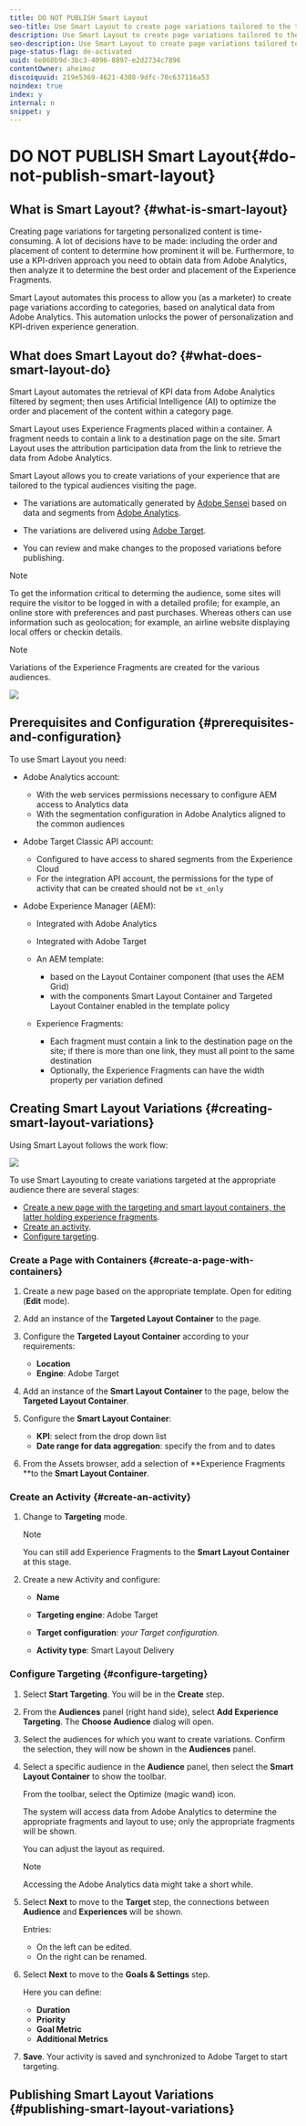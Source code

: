 ```yaml
---
title: DO NOT PUBLISH Smart Layout
seo-title: Use Smart Layout to create page variations tailored to the typical audiences visiting the page.
description: Use Smart Layout to create page variations tailored to the typical audiences visiting the page.
seo-description: Use Smart Layout to create page variations tailored to the typical audiences visiting the page.
page-status-flag: de-activated
uuid: 6e860b9d-3bc3-4096-8897-e2d2734c7896
contentOwner: aheimoz
discoiquuid: 219e5369-4621-4308-9dfc-70c637116a53
noindex: true
index: y
internal: n
snippet: y
---
```


# DO NOT PUBLISH Smart Layout{#do-not-publish-smart-layout}

<!--
Comment Type: draft

<p>test</p>
<p><a href="../../../../6-5/managing/using/best-practices-glossary.md">test</a></p>
<p><a href="/6-5/managing/using/best-practices-glossaries.md">test</a></p>
<p>test</p>
-->

<!--
Comment Type: draft

<p>test</p>
<p><a href="../../../../6-5/managing/using/best-practices-glossary.md">test</a></p>
<p><a href="/6-5/managing/using/best-practices-glossaries.md">test</a></p>
<p>test</p>
-->

<!--
Comment Type: draft

<p>test</p>
<p>test</p>
<p>test</p>
-->

<!--
Comment Type: remark
Last Modified By: Alison Heimoz (aheimoz)
Last Modified Date: 2019-04-03T23:24:50.977-0400
<p>This page is not tagged (as <strong>otherwise</strong> it breaks the Help Container page)<br /> </p>
-->

<!--
Comment Type: remark
Last Modified By: Alison Heimoz (aheimoz)
Last Modified Date: 2019-04-03T06:57:12.849-0400
<p>also set as noindex</p>
-->

<!--
Comment Type: remark
Last Modified By: Alison Heimoz (aheimoz)
Last Modified Date: 2018-11-08T05:38:12.145-0500
<p>Test page (nightly)</p>
<ul>
<li>http://qa-fluidxp-snapshot.corp.adobe.com:4602/smartlayout_test/sites.html/content/smartlayout</li>
</ul>
-->

<!--
Comment Type: remark
Last Modified By: Alison Heimoz (aheimoz)
Last Modified Date: 2018-11-05T03:12:05.329-0500
<p>See</p>
<ul>
<li>/Users/aheimoz/WiP/SmartLayout/DemoScriptAndTest.odt</li>
</ul>
-->

<!--
Comment Type: remark
Last Modified By: Alison Heimoz (aheimoz)
Last Modified Date: 2018-11-08T05:38:32.935-0500
<p><strong>what to install:</strong></p>
<ul>
<li>https://www.adobeprerelease.com/beta/F915BBE2-0DFE-45C4-D89D-E092EF684B22
<ul>
<li>Installation on DEV environment
<ul>
<li>Use with AEM <a href="https://www.adobeaemcloud.com/content/marketplace/marketplaceProxy.html?packagePath=/content/companies/public/adobe/packages/cq640/servicepack/AEM-6.4.2.0">6.4 SP2</a> with sample content </li>
<li>Install cq-6.4.0-featurepack-24238-0.1.2.zip (see Download section below) using PackageManager that contains the feature and a demo</li>
</ul> </li>
</ul> </li>
<li>https://wiki.corp.adobe.com/display/DMSArchitecture/KT+-+Smart+Layout
<ul>
<li>Installation
<ul>
<li>Use with AEM <a href="https://artifactory.corp.adobe.com/artifactory/maven-aem-release-local/com/adobe/cq/aem-service-pkg/6.4.2-load8/aem-service-pkg-6.4.2-load8.zip">6.4 SP2</a>.</li>
<li>Install <a href="https://artifactory.corp.adobe.com/artifactory/maven-aem-release-local/com/adobe/cq/feature/cq-6.4.0-featurepack-24238/">NPR-24238</a>.</li>
<li>Install <a href="https://artifactory.corp.adobe.com/artifactory/maven-aem-release-local/com/adobe/cq/smartlayout-it-common-content/">demo package</a> - only for demos not for limited beta participants! - this connects with Analytics and Target demo accounts.</li>
</ul> </li>
</ul> </li>
</ul>
-->

## What is Smart Layout? {#what-is-smart-layout}

Creating page variations for targeting personalized content is time-consuming. A lot of decisions have to be made: including the order and placement of content to determine how prominent it will be. Furthermore, to use a KPI-driven approach you need to obtain data from Adobe Analytics, then analyze it to determine the best order and placement of the Experience Fragments.

Smart Layout automates this process to allow you (as a marketer) to create page variations according to categories, based on analytical data from Adobe Analytics. This automation unlocks the power of personalization and KPI-driven experience generation.

<!--
Comment Type: remark
Last Modified By: Alison Heimoz (aheimoz)
Last Modified Date: 2018-11-28T08:06:55.862-0500
<p>consider merging<br /> </p>
-->

<!--
Comment Type: draft

<p>Using attribution participation data to optimize personalize pages is a great way to increase relevance and customer engagements. Currently, the process of obtaining and analyzing the attribution participation data and using that to inform the creation of layout variations is a unsustainable effort that requires data science expertise and at lot of manual layout work.</p>
-->

<!--
Comment Type: draft

<p>The goal of Smart Layout is to democratize the access to this process by automating the process of fetching attribution participation data from Adobe Analytics for relevant audiences and optimizing the placement of experience fragments, which allows the marketer to create category page variations that are based on a data at scale.</p>
-->

## What does Smart Layout do? {#what-does-smart-layout-do}

Smart Layout automates the retrieval of KPI data from Adobe Analytics filtered by segment; then uses Artificial Intelligence (AI) to optimize the order and placement of the content within a category page.

Smart Layout uses Experience Fragments placed within a container. A fragment needs to contain a link to a destination page on the site. Smart Layout uses the attribution participation data from the link to retrieve the data from Adobe Analytics.

<!--
Comment Type: remark
Last Modified By: Alison Heimoz (aheimoz)
Last Modified Date: 2018-11-05T07:47:10.915-0500
<p><strong>Digital Attribution</strong> Methodologies. <strong>Attribution</strong> is the process of identifying a set of user actions (“events”) across screens and touch points that contribute in some manner to a desired outcome, and then assigning value to each of these events.</p>
<p>A <strong>participation metric</strong> is a visit based <strong>metric</strong> that assigns full credit from success events to all values of a variable. In simple words, it allows you to determine which pages, campaigns or any other custom variable values are contributing most to your site's success.</p>
<p>In marketing, <strong>attribution</strong> is the identification of a set of user actions ("events" or "touchpoints") that contribute in some manner to a desired outcome, and then the assignment of a value to each of these events.</p>
-->

<!--
Comment Type: remark
Last Modified By: Alison Heimoz (aheimoz)
Last Modified Date: 2018-11-16T03:11:50.412-0500
<p>does the user create the variations, or does AEM?:</p>
<ul>
<li>Smart Layout allows you to create variations</li>
<li>the variations are automatically generated</li>
</ul>
<div>
Can the user manually create variations of this sort? Would they want to?
<br />
</div>
-->

Smart Layout allows you to create variations of your experience that are tailored to the typical audiences visiting the page.

* The variations are automatically generated by [Adobe Sensei](https://www.adobe.com/sensei.html) based on data and segments from [Adobe Analytics](https://www.adobe.com/analytics/adobe-analytics.html).

* The variations are delivered using [Adobe Target](https://www.adobe.com/marketing/target.html).
* You can review and make changes to the proposed variations before publishing.

<!--
Comment Type: remark
Last Modified By: Alison Heimoz (aheimoz)
Last Modified Date: 2018-11-13T03:37:02.670-0500
<p>do the use cases in the following note work?</p>
-->

>[!NOTE]
>
>To get the information critical to determing the audience, some sites will require the visitor to be logged in with a detailed profile; for example, an online store with preferences and past purchases. Whereas others can use information such as geolocation; for example, an airline website displaying local offers or checkin details.

>[!NOTE]
>
>Variations of the Experience Fragments are created for the various audiences.

![](assets/sl-02-architecture.png) 

## Prerequisites and Configuration {#prerequisites-and-configuration}

<!--
Comment Type: remark
Last Modified By: Alison Heimoz (aheimoz)
Last Modified Date: 2018-11-02T02:37:26.972-0400
<p>Might need to be relocated, depending on whether this is FP or GA docs.</p>
-->

<!--
Comment Type: remark
Last Modified By: Alison Heimoz (aheimoz)
Last Modified Date: 2018-11-02T02:47:09.351-0400
<p>Adobe Target needs to be configured to have access to shared segments from the Experience Cloud</p>
<ul>
<li><strong><em>this requirement will be removed in future version for customers that have Adobe Target Premium</em></strong></li>
</ul>
-->

<!--
Comment Type: remark
Last Modified By: Alison Heimoz (aheimoz)
Last Modified Date: 2018-11-05T02:58:00.300-0500
<p>Are the experience fragments tagged as being appropriate to a specific audience?</p>
<p>Or does SL parse the text for key terms?</p>
<p>Or.....something Analytics and/or Targeting?</p>
-->

<!--
Comment Type: remark
Last Modified By: Alison Heimoz (aheimoz)
Last Modified Date: 2018-11-13T02:11:35.825-0500
<ul>
<li>Demo package - Smart Layout Testing<br />
<ul>
<li>food-network pages - purpose?</li>
<li>XF-pages - purpose?</li>
</ul> </li>
</ul>
-->

To use Smart Layout you need:

* Adobe Analytics account:

    * With the web services permissions necessary to configure AEM access to Analytics data
    * With the segmentation configuration in Adobe Analytics aligned to the common audiences

* Adobe Target Classic API account:

    * Configured to have access to shared segments from the Experience Cloud  
    * For the integration API account, the permissions for the type of activity that can be created should not be `xt_only`

* Adobe Experience Manager (AEM):

    * Integrated with Adobe Analytics
    * Integrated with Adobe Target
    * An AEM template:

        * based on the Layout Container component (that uses the AEM Grid)
        * with the components Smart Layout Container and Targeted Layout Container enabled in the template policy

    * Experience Fragments:

        * Each fragment must contain a link to the destination page on the site; if there is more than one link, they must all point to the same destination
        * Optionally, the Experience Fragments can have the width property per variation defined

## Creating Smart Layout Variations {#creating-smart-layout-variations}

<!--
Comment Type: remark
Last Modified By: Alison Heimoz (aheimoz)
Last Modified Date: 2018-11-16T03:29:10.513-0500
<p>What's the purpose of variations in this context?</p>
<ul>
<li>different audiences?</li>
<li>different channels?</li>
<li>both?</li>
</ul>
<div>
How does Smart Layouting consider/select from the various variations? Or does the user have to configure each?
<br />
</div>
-->

Using Smart Layout follows the work flow:

![](assets/sl-01-mvpworkflow.png)

To use Smart Layouting to create variations targeted at the appropriate audience there are several stages:

* [Create a new page with the targeting and smart layout containers, the latter holding experience fragments](../../../../6-5/sites/authoring/using/smart-layout.md#create-a-page-with-containers).
* [Create an activity](../../../../6-5/sites/authoring/using/smart-layout.md#create-an-activity).
* [Configure targeting](../../../../6-5/sites/authoring/using/smart-layout.md#configure-targeting).

### Create a Page with Containers {#create-a-page-with-containers}

1. Create a new page based on the appropriate template. Open for editing (**Edit** mode).

   <!--
   Comment Type: remark
   Last Modified By: Alison Heimoz (aheimoz)
   Last Modified Date: 2019-01-14T03:52:20.690-0500
   <p>eg http://localhost:4502/editor.html/content/smartlayout/en/test-01.html<br /> </p>
   -->

1. Add an instance of the **Targeted Layout Container** to the page.  

1. Configure the **Targeted Layout Container** according to your requirements:

   <!--
   Comment Type: remark
   Last Modified By: Alison Heimoz (aheimoz)
   Last Modified Date: 2019-01-14T03:24:36.284-0500
   <p>eg location - SLBeta</p>
   -->

    * **Location**
    * **Engine**: Adobe Target

1. Add an instance of the **Smart Layout Container** to the page, below the **Targeted Layout Container**.
1. Configure the **Smart Layout Container**:

   <!--
   Comment Type: remark
   Last Modified By: Alison Heimoz (aheimoz)
   Last Modified Date: 2019-01-14T03:51:53.354-0500
   <p>eg</p>
   <p>KPI</p>
   <p>- second instance of Page Views</p>
   <p>Date range</p>
   <p>- 2018-09-01 - 2018-09-30</p>
   -->

    * **KPI**: select from the drop down list
    * **Date range for data aggregation**: specify the from and to dates

1. From the Assets browser, add a selection of **Experience Fragments **to the **Smart Layout Container**.

   <!--
   Comment Type: remark
   Last Modified By: Alison Heimoz (aheimoz)
   Last Modified Date: 2019-01-14T03:53:01.668-0500
   <p>filter XFs on path /content/experience-fragments/Smart_Layout_demo_XFs</p>
   -->

### Create an Activity {#create-an-activity}

<!--
Comment Type: remark
Last Modified By: Alison Heimoz (aheimoz)
Last Modified Date: 2018-11-13T01:56:09.061-0500
<ul>
<li>what exactly is an activity in this context?</li>
<li>what can be done with it?</li>
<li>need to cross-reference Analytics/Targeting docs?<br /> </li>
</ul>
-->

1. Change to **Targeting** mode.

   >[!NOTE]
   >
   >You can still add Experience Fragments to the **Smart Layout Container** at this stage.

1. Create a new Activity and configure:

   <!--
   Comment Type: remark
   Last Modified By: Alison Heimoz (aheimoz)
   Last Modified Date: 2019-01-14T03:56:52.240-0500
   <p>eg any name / Adobe Target / sitesc / Smart Layout Delivery<br /> </p>
   -->

    * **Name** 
    
    * **Targeting engine**: Adobe Target
    * **Target configuration**: *your Target configuration.*
    
    * **Activity type**: Smart Layout Delivery

### Configure Targeting {#configure-targeting}

<!--
Comment Type: remark
Last Modified By: Alison Heimoz (aheimoz)
Last Modified Date: 2018-11-13T01:56:57.077-0500
<ul>
<li>what exactly happens here, and at which step?<br /> </li>
</ul>
-->

1. Select **Start Targeting**. You will be in the **Create** step.  

1. From the **Audiences** panel (right hand side), select **Add Experience Targeting**. The **Choose Audience** dialog will open.  

1. Select the audiences for which you want to create variations. Confirm the selection, they will now be shown in the **Audiences** panel.

   <!--
   Comment Type: remark
   Last Modified By: Alison Heimoz (aheimoz)
   Last Modified Date: 2018-11-13T00:29:34.045-0500
   <p>There are additional actions for each audience - what can be done with each:</p>
   <ul>
   <li>Edit Audience</li>
   <li>Rename Experience</li>
   <li>Duplicate</li>
   <li>Delete</li>
   </ul>
   -->

1. Select a specific audience in the **Audience** panel, then select the **Smart Layout Container** to show the toolbar.

   <!--
   Comment Type: remark
   Last Modified By: Alison Heimoz (aheimoz)
   Last Modified Date: 2018-11-13T02:28:56.440-0500
   <p>does this <em><strong>have</strong></em> to be done for <em><strong>each</strong></em> audience - to format the layout?<br /> </p>
   -->

   From the toolbar, select the Optimize (magic wand) icon.

   The system will access data from Adobe Analytics to determine the appropriate fragments and layout to use; only the appropriate fragments will be shown.

   You can adjust the layout as required.

   >[!NOTE]
   >
   >Accessing the Adobe Analytics data might take a short while.

1. Select **Next** to move to the **Target** step, the connections between **Audience** and **Experiences** will be shown.

   <!--
   Comment Type: remark
   Last Modified By: Alison Heimoz (aheimoz)
   Last Modified Date: 2018-11-13T02:01:22.389-0500
   <ul>
   <li>what exactly can be done here?
   <ul>
   <li>entries on the left can be edited</li>
   <li>entries on the right can be renamed</li>
   </ul> </li>
   </ul>
   -->

   Entries:

    * On the left can be edited.
    * On the right can be renamed.

1. Select **Next** to move to the **Goals & Settings** step.

   Here you can define:

    * **Duration**
    * **Priority**
    * **Goal Metric**
    * **Additional Metrics**

1. **Save**. Your activity is saved and synchronized to Adobe Target to start targeting.

## Publishing Smart Layout Variations {#publishing-smart-layout-variations}

<!--
Comment Type: remark
Last Modified By: Alison Heimoz (aheimoz)
Last Modified Date: 2018-11-13T02:54:08.099-0500
<p><strong>A: <em>Publishing using Experience targeting</em> (for now, the default Smart Layout Delivery method is experience targeting)</strong></p>
<ol>
<li>Click next two times in the targeting workflow to get to the <em>goals & settings </em>step.</li>
<li>Select the duration of the campaign. </li>
<li>Select a metric that is aligned with the KPI that was selected for optimization.</li>
<li>Click save to start the Target activity.</li>
</ol>
<p><strong>B: </strong><em>Publishing using other Target activity</em></p>
<ol>
<li>In the targeting workflow right-click on the Smart Layout container and select 'Export to Target'.</li>
<li>The experience variations are exported to Target and can be used to set up Target campaigns.</li>
</ol>
-->

<!--
Comment Type: remark
Last Modified By: Alison Heimoz (aheimoz)
Last Modified Date: 2018-11-13T02:54:29.659-0500
<ul>
<li>what needs to be published, in which system and in which order?</li>
<li>what when any element gets updated?</li>
</ul>
-->

